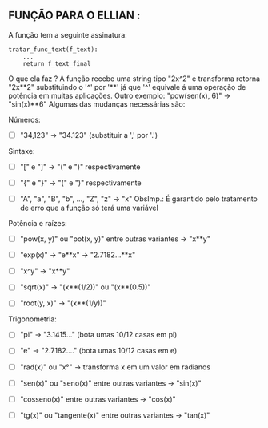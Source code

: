 ## FUNÇÃO PARA O ELLIAN : ##

A função tem a seguinte assinatura:

```
tratar_func_text(f_text):
	...
	return f_text_final
```


O que ela faz ? A função recebe uma string tipo "2x^2" e transforma retorna "2x\*\*2" substituindo o '^' por '\*\*' já que '^' equivale á uma operação de potência em muitas aplicações.
Outro exemplo: "pow(sen(x), 6)" -> "sin(x)**6"
Algumas das mudanças necessárias são:

Números:
- [ ] "34,123" -> "34.123" (substituir a ',' por '.')

Sintaxe:
- [ ] "[" e "]" -> "(" e ")" respectivamente
- [ ] "{" e "}" -> "(" e ")" respectivamente

- [ ] "A", "a", "B", "b", ..., "Z", "z" -> "x"  ObsImp.: É garantido pelo tratamento de erro que a função só terá uma variável
 
Potência e raízes:
- [ ] "pow(x, y)" ou "pot(x, y)" entre outras variantes -> "x**y"
- [ ] "exp(x)" -> "e**x" -> "2.7182...**x"
- [ ] "x^y" -> "x**y"

- [ ] "sqrt(x)" -> "(x**(1/2))" ou "(x**(0.5))" 
- [ ] "root(y, x)" -> "(x**(1/y))"

Trigonometria:
- [ ] "pi" -> "3.1415..." (bota umas 10/12 casas em pi)
- [ ] "e" -> "2.7182...." (bota umas 10/12 casas em e)
- [ ] "rad(x)" ou "x°" -> transforma x em um valor em radianos


- [ ] "sen(x)" ou "seno(x)" entre outras variantes -> "sin(x)"
- [ ] "cosseno(x)" entre outras variantes -> "cos(x)" 
- [ ] "tg(x)" ou "tangente(x)" entre outras variantes -> "tan(x)" 